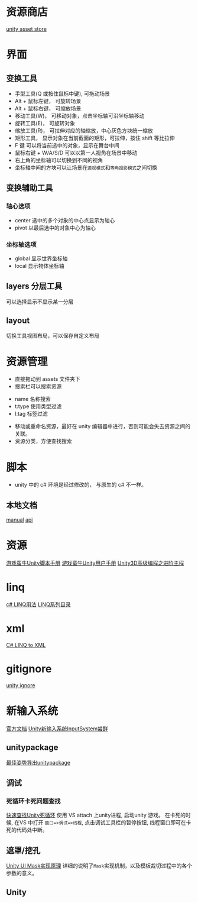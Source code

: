 
# 资源商店
[unity asset store](https://www.assetstore.unity3d.com/)

# 界面
## 变换工具
+ 手型工具(Q 或按住鼠标中键), 可拖动场景
+ Alt + 鼠标左键， 可旋转场景
+ Alt + 鼠标右键， 可缩放场景
+ 移动工具(W)， 可移动对象，点击坐标轴可沿坐标轴移动
+ 旋转工具(E)， 可旋转对象
+ 缩放工具(R)， 可拉伸对应的轴缩放，中心灰色方块统一缩放
+ 矩形工具， 显示对象在当前截面的矩形，可拉伸，按住 shift 等比拉伸
+ F 键 可以将当前选中的对象，显示在舞台中间
+ 鼠标右键 + W/A/S/D 可以以第一人视角在场景中移动
+ 右上角的坐标轴可以切换到不同的视角
+ 坐标轴中间的方块可以让场景在`透视模式`和`等角投影模式`之间切换
## 变换辅助工具
### 轴心选项
+ center 选中的多个对象的中心点显示为轴心
+ pivot 以最后选中的对象中心为轴心
### 坐标轴选项
+ global 显示世界坐标轴
+ local 显示物体坐标轴
## layers 分层工具
可以选择显示不显示某一分层
## layout
切换工具视图布局，可以保存自定义布局

# 资源管理
+ 直接拖动到 assets 文件夹下
+ 搜索栏可以搜索资源
- name 名称搜索
- t:type 使用类型过滤
- l:tag 标签过滤
+ 移动或重命名资源，最好在 unity 编辑器中进行，否则可能会失去资源之间的关联。
+ 资源分类，方便查找搜索 

# 脚本
+ unity 中的 c# 环境是经过修改的， 与原生的 c# 不一样。


## 本地文档
[manual](file:///Applications/Unity/2019.3.1f1/Documentation/en/Manual/index.html)
[api](file:///Applications/Unity/2019.3.1f1/Documentation/en/ScriptReference/index.html)

# 资源
[游戏蛮牛Unity脚本手册](http://docs.manew.com/Script/index.htm)
[游戏蛮牛Unity用户手册](http://docs.manew.com/Components/1.html)
[Unity3D高级编程之进阶主程](http://www.luzexi.com/Unity3D/index.html)

# linq
[c# LINQ用法](https://www.cnblogs.com/forever-Ys/p/10322130.html)
[LINQ系列目录](https://www.cnblogs.com/libingql/p/4038821.html)
# xml
[C# LINQ to XML](https://www.cnblogs.com/forever-Ys/p/10324833.html)

# gitignore
[unity ignore](https://github.com/github/gitignore/blob/master/Unity.gitignore)

# 新输入系统 
[官方文档](https://docs.unity3d.com/Packages/com.unity.inputsystem@1.0/manual/index.html)
[Unity新输入系统InputSystem尝鲜](http://dingxiaowei.cn/2020/01/23/)
 

## unitypackage
[最佳姿势导出unitypackage](https://zhuanlan.zhihu.com/p/55007069)

## 调试
### 死循环卡死问题查找
[快速查找Unity死循环](http://www.voidcn.com/article/p-pkbvsvxi-wk.html)
使用 VS attach 上unity进程, 启动unity 游戏。
在卡死的时候, 在VS 中打开 `窗口=>调试=>线程`, 点击调试工具栏的暂停按钮, 线程窗口即可在卡死的代码处中断。


## 遮罩/挖孔
[Unity UI Mask实现原理](https://www.pianshen.com/article/1943355651/)
详细的说明了`Mask`实现机制，以及模板裁切过程中的各个参数的意义。


## Unity 